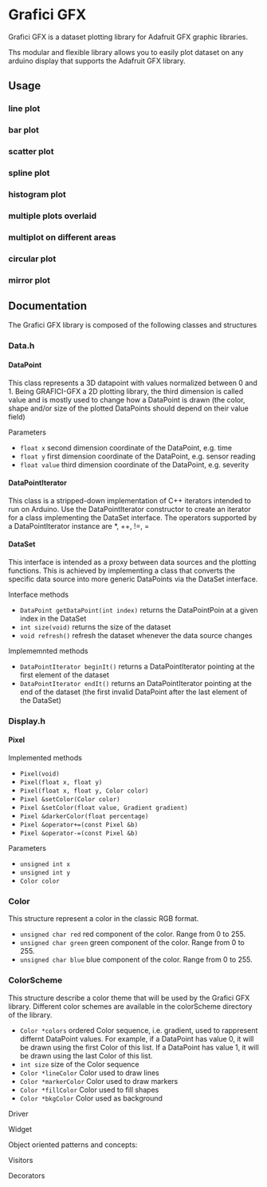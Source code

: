 # Grafici GFX
Grafici GFX is a dataset plotting library for Adafruit GFX graphic libraries.

Ths modular and flexible library allows you to easily plot dataset on any arduino display that supports the Adafruit GFX library.

## Usage

### line plot
 
### bar plot
 
### scatter plot
 
### spline plot
 
### histogram plot
 
### multiple plots overlaid
 
### multiplot on different areas
 
### circular plot
 
### mirror plot


## Documentation
The Grafici GFX library is composed of the following classes and structures 

### Data.h

#### DataPoint
This class represents a 3D datapoint with values normalized between 0 and 1. Being GRAFICI-GFX a 2D plotting library, the third dimension is called value and is mostly used to change how a DataPoint is drawn (the color, shape and/or size of the plotted DataPoints should depend on their value field)

Parameters
* `float x` second dimension coordinate of the DataPoint, e.g. time
* `float y` first dimension coordinate of the DataPoint, e.g. sensor reading
* `float value` third dimension coordinate of the DataPoint, e.g. severity

#### DataPointIterator
This class is a stripped-down implementation of C++ iterators intended to run on Arduino.
Use the DataPointIterator constructor to create an iterator for a class implementing the DataSet interface.
The operators supported by a DataPointIterator instance are *, ++, !=, =

#### DataSet
This interface is intended as a proxy between data sources and the plotting functions. This is achieved by implementing a class that converts the specific data source into more generic DataPoints via the DataSet interface.
  
Interface methods
* `DataPoint getDataPoint(int index)` returns the DataPointPoin at a given index in the DataSet
* `int size(void)` returns the size of the dataset
* `void refresh()` refresh the dataset whenever the data source changes

Implememnted methods 
* `DataPointIterator beginIt()` returns a DataPointIterator pointing at the first element of the dataset
* `DataPointIterator endIt()` returns an DataPointIterator pointing at the end of the dataset (the first invalid DataPoint after the last element of the DataSet)


### Display.h

#### Pixel

Implemented methods 
* `Pixel(void)`
* `Pixel(float x, float y)`
* `Pixel(float x, float y, Color color)`
* `Pixel &setColor(Color color)`
* `Pixel &setColor(float value, Gradient gradient)`
* `Pixel &darkerColor(float percentage)`
* `Pixel &operator+=(const Pixel &b)`
* `Pixel &operator-=(const Pixel &b)`

Parameters
* `unsigned int x` 
* `unsigned int y`
* `Color color`
  
### Color
This structure represent a color in the classic RGB format. 

* `unsigned char red` red component of the color. Range from 0 to 255.
* `unsigned char green` green component of the color. Range from 0 to 255.
* `unsigned char blue` blue component of the color. Range from 0 to 255.

### ColorScheme
This structure describe a color theme that will be used by the Grafici GFX library. Different color schemes are available in the colorScheme directory of the library.

* `Color *colors` ordered Color sequence, i.e. gradient, used to rappresent differnt DataPoint values. For example, if a DataPoint has value 0, it will be drawn using the first Color of this list. If a DataPoint has value 1, it will be drawn using the last Color of this list.
* `int size` size of the Color sequence
* `Color *lineColor` Color used to draw lines 
* `Color *markerColor` Color used to draw markers
* `Color *fillColor` Color used to fill shapes
* `Color *bkgColor` Color used as background

Driver

Widget

Object oriented patterns and concepts:

Visitors

Decorators
